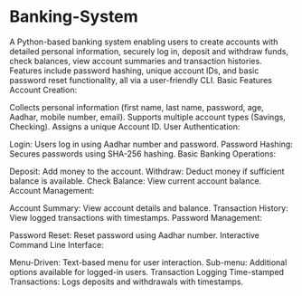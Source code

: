 # Banking-System
A Python-based banking system enabling users to create accounts with detailed personal information, securely log in, deposit and withdraw funds, check balances, view account summaries and transaction histories. Features include password hashing, unique account IDs, and basic password reset functionality, all via a user-friendly CLI.
Basic Features
Account Creation:

Collects personal information (first name, last name, password, age, Aadhar, mobile number, email).
Supports multiple account types (Savings, Checking).
Assigns a unique Account ID.
User Authentication:

Login: Users log in using Aadhar number and password.
Password Hashing: Secures passwords using SHA-256 hashing.
Basic Banking Operations:

Deposit: Add money to the account.
Withdraw: Deduct money if sufficient balance is available.
Check Balance: View current account balance.
Account Management:

Account Summary: View account details and balance.
Transaction History: View logged transactions with timestamps.
Password Management:

Password Reset: Reset password using Aadhar number.
Interactive Command Line Interface:

Menu-Driven: Text-based menu for user interaction.
Sub-menu: Additional options available for logged-in users.
Transaction Logging
Time-stamped Transactions: Logs deposits and withdrawals with timestamps.
